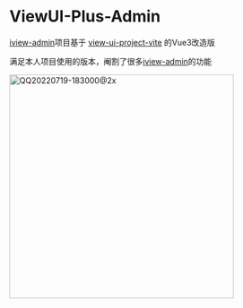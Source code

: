 # ViewUI-Plus-Admin

[iview-admin](https://github.com/view-design/iview-admin)项目基于 [view-ui-project-vite](https://github.com/view-design/view-ui-project-vite) 的Vue3改造版

满足本人项目使用的版本，阉割了很多[iview-admin](https://github.com/view-design/iview-admin)的功能

<img width="400" alt="QQ20220719-183000@2x" src="https://user-images.githubusercontent.com/1967804/179729894-8e8788c9-503e-48fa-a98d-ed8b24386fea.png">
